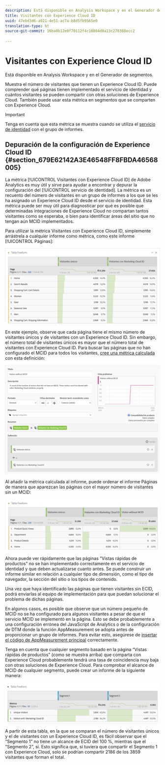 ```yaml
---
description: Está disponible en Analysis Workspace y en el Generador de segmentos.
title: Visitantes con Experience Cloud ID
uuid: 47ebd3d6-a921-4e51-ac7a-b8d5fb9565e0
translation-type: ht
source-git-commit: 16ba0b12e0f70112f4c10804d0a13c278388ecc2

---
```



# Visitantes con Experience Cloud ID

Está disponible en Analysis Workspace y en el Generador de segmentos.

Muestra el número de visitantes que tienen un Experience Cloud ID. Puede comprender qué páginas tienen implementado el servicio de identidad y cuántos visitantes se pueden compartir con otras soluciones de Experience Cloud. También puede usar esta métrica en segmentos que se comparten con Experience Cloud.

>[!IMPORTANT]
>
>Tenga en cuenta que esta métrica se muestra cuando se utiliza el [servicio de identidad](https://marketing.adobe.com/resources/help/es_ES/mcvid/) con el grupo de informes.

## Depuración de la configuración de Experience Cloud ID {#section_679E62142A3E46548FF8FBDA46568005}

La métrica [!UICONTROL Visitantes con Experience Cloud ID] de Adobe Analytics es muy útil y sirve para ayudar a encontrar y depurar la configuración del [!UICONTROL servicio de identidad]. La métrica es un recuento del número de visitantes en un grupo de informes a los que se les ha asignado un Experience Cloud ID desde el servicio de identidad. Esta métrica puede ser muy útil para diagnosticar por qué es posible que determinadas integraciones de Experience Cloud no compartan tantos visitantes como se esperaba, o bien para identificar áreas del sitio que no tengan aún MCID implementados.

Para utilizar la métrica Visitantes con Experience Cloud ID, simplemente arrástrela a cualquier informe como métrica, como este informe [!UICONTROL Páginas]:

![](assets/metric-mcvid1.png)

En este ejemplo, observe que cada página tiene el mismo número de visitantes únicos y de visitantes con un Experience Cloud ID. Sin embargo, el número total de visitantes únicos es mayor que el número total de visitantes con Experience Cloud ID. Para buscar las páginas que no han configurado el MCID para todos los visitantes, [cree una métrica calculada](https://marketing.adobe.com/resources/help/es_ES/analytics/calcmetrics/cm_build_metrics.html) con esta definición:

![](assets/metric-mcvid2.png)

Al añadir la métrica calculada al informe, puede ordenar el informe Páginas de manera que aparezcan las páginas con el mayor número de visitantes sin un MCID:

![](assets/metric-mcvid3.png)

Ahora puede ver rápidamente que las páginas “Vistas rápidas de productos” no se han implementado correctamente en el servicio de identidad y que deben actualizarse cuanto antes. Se puede construir un informe similar en relación a cualquier tipo de dimensión, como el tipo de navegador, la sección del sitio o los tipos de contenido.

Una vez que haya identificado las páginas que tienen visitantes sin ECID, podrá enviarlas al equipo de implementación para que puedan solucionar el problema de dichas páginas.

En algunos casos, es posible que observe que un número pequeño de MCID no se ha configurado para algunos visitantes a pesar de que el servicio MCID se implementó en la página. Esto se debe probablemente a una configuración errónea del JavaScript de Analytics o de la configuración de DTM donde la función AppMeasurement se adopta antes de proporcionar un grupo de informes. Para evitar esto, asegúrese de [insertar el código de AppMeasurement principal](https://marketing.adobe.com/resources/help/en_US/sc/implement/dtm/t_appmeasurement-code.html) correctamente.

Tenga en cuenta que cualquier segmento basado en la página “Vistas rápidas de productos” (como se muestra arriba) que comparta con Experience Cloud probablemente tendrá una tasa de coincidencia muy baja con otras soluciones de Experience Cloud. Para comprobar el alcance de MCID de cualquier segmento, puede crear un informe de la siguiente manera:

![](assets/metric-mcvid4.png)

A partir de esta tabla, en la que se comparan el número de visitantes únicos y el de visitantes con un Experience Cloud ID, es fácil observar que el “Segmento 1” no tiene un alcance de ECID del 100 %, mientras que el “Segmento 2”, sí. Esto significa que, si tuviera que compartir el Segmento 1 con Experience Cloud, solo se podrían compartir 2186 de los 3859 visitantes que forman el total.
